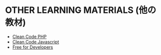 # OTHER LEARNING MATERIALS (他の教材)
- [Clean Code PHP](https://github.com/tranvelocity/clean-code-php)
- [Clean Code Javascript](https://github.com/tranvelocity/clean-code-javascript)
- [Free for Developers](https://free-for.dev/)
